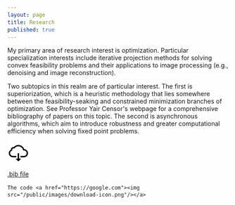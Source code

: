 ```yaml
---
layout: page
title: Research
published: true
---
```


<p class="message">
My primary area of research interest is optimization. Particular specialization interests include iterative projection methods for solving convex feasibility problems and their applications to image processing (e.g., denoising and image reconstruction).


Two subtopics in this realm are of particular interest. The first is superiorization, which is a heuristic methodology that lies somewhere between the feasibility-seaking and constrained minimization branches of optimization. See Professor Yair Censor's webpage for a comprehensive bibliography of papers on this topic. The second is asynchronous algorithms, which aim to introduce robustness and greater computational efficiency when solving fixed point problems.
</p>




<div class = "featured">
<style>

.image {
  display: block;
  width: 50px;
  height: auto;
}

.overlay {
  position: relative;
  top: 0;
  bottom: 0;
  left: 20px;
  right: 0;
  height: 50 px;
  width: 50px;
  opacity: 0;
  transition: 0.5s ease;
  background-color: #92b4f2;
}

.container:hover .overlay {
  opacity: 1;
}

.text {
  color: white;
  font-size: 12px;
  position: absolute;
  top: 50%;
  left: 50%;
  -webkit-transform: translate(-50%, -50%);
  -ms-transform: translate(-50%, -50%);
  transform: translate(-50%, -50%);
  text-align: center;
}
</style>  
 
  <a href="https://google.com"><img src="/public/images/download-icon.png" alt="Avatar" class="image" style="width:50px">
  <div class="overlay">
    <div class="text">.bib file</div>
  </div>
  </a>
 
  
  
  
    The code <a href="https://google.com"><img src="/public/images/download-icon.png"/></a>
  </div>

